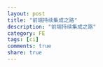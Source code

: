 ```yaml
---
layout: post
title: "前端持续集成之路"
description: "前端持续集成之路"
category: FE 
tags: [ci]
comments: true
share: true
---
```




# 
